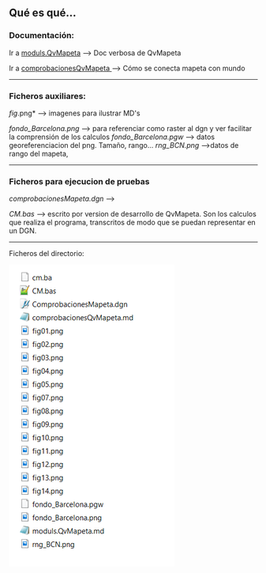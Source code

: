 ## Qué es qué...


### Documentación:
Ir a [moduls.QvMapeta](./moduls.QvMapeta.md)  --> Doc verbosa de QvMapeta

Ir a [comprobacionesQvMapeta ](./comprobacionesQvMapeta.md)  --> Cómo se conecta mapeta con mundo

---
### Ficheros auxiliares:
*fig*.png* --> imagenes para ilustrar MD's

*fondo_Barcelona.png*  --> para referenciar como raster al dgn y ver facilitar la comprensión de los calculos
*fondo_Barcelona.pgw*  --> datos georeferenciacion del png. Tamaño, rango...
*rng_BCN.png*  -->datos de rango del mapeta, 

---
### Ficheros para ejecucion de pruebas
*comprobacionesMapeta.dgn*  --> 



*CM.bas*  --> escrito por version de desarrollo de QvMapeta. Son los calculos que realiza el programa, transcritos de modo que se puedan representar en un DGN.

---
Ficheros del directorio:

![Fig01](./Ficheros.png)